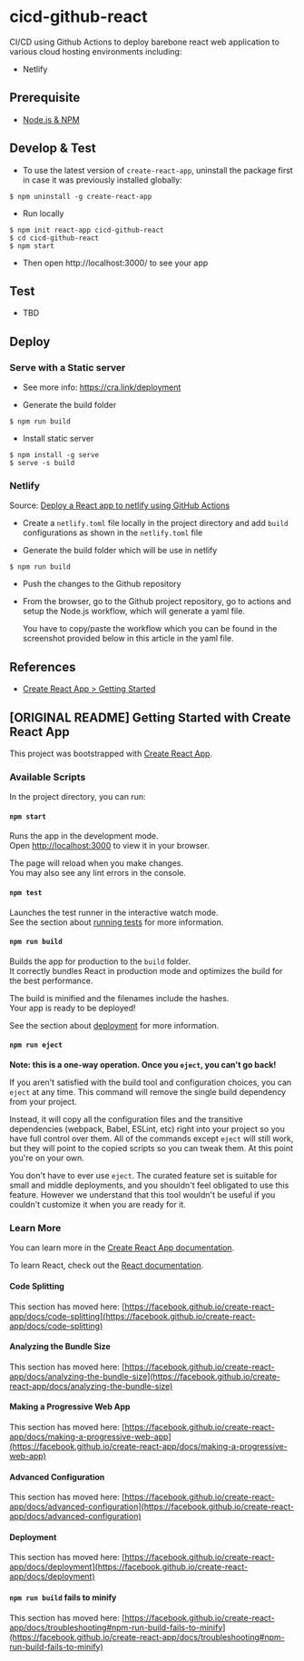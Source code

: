 # cicd-github-react

CI/CD using Github Actions to deploy barebone react web application to various 
cloud hosting environments including:
- Netlify

## Prerequisite

- [Node.js & NPM](https://heynode.com/tutorial/install-nodejs-locally-nvm/) 


## Develop & Test

- To use the latest version of `create-react-app`, uninstall the package first
  in case it was previously installed globally: 
```
$ npm uninstall -g create-react-app
```

- Run locally
```
$ npm init react-app cicd-github-react
$ cd cicd-github-react
$ npm start
```

- Then open http://localhost:3000/ to see your app

## Test

- TBD

## Deploy

### Serve with a Static server

- See more info: https://cra.link/deployment

- Generate the build folder
```
$ npm run build
```

- Install static server
```
$ npm install -g serve
$ serve -s build
```

### Netlify
Source: [Deploy a React app to netlify using GitHub Actions](https://dev.to/ktscates/deploy-a-react-app-to-netlify-using-github-actions-3akd)

- Create a `netlify.toml` file locally in the project directory and add `build`
  configurations as shown in the `netlify.toml` file
  
- Generate the build folder which will be use in netlify
```
$ npm run build
```

- Push the changes to the Github repository

- From the browser, go to the Github project repository, go to actions and 
  setup the Node.js workflow, which will generate a yaml file. 
  
  You have to copy/paste the workflow which you can be found in the screenshot provided below in this article in the yaml file.  


## References

- [Create React App > Getting Started](https://create-react-app.dev/docs/getting-started)


## [ORIGINAL README] Getting Started with Create React App

This project was bootstrapped with [Create React App](https://github.com/facebook/create-react-app).

### Available Scripts

In the project directory, you can run:

#### `npm start`

Runs the app in the development mode.\
Open [http://localhost:3000](http://localhost:3000) to view it in your browser.

The page will reload when you make changes.\
You may also see any lint errors in the console.

#### `npm test`

Launches the test runner in the interactive watch mode.\
See the section about [running tests](https://facebook.github.io/create-react-app/docs/running-tests) for more information.

#### `npm run build`

Builds the app for production to the `build` folder.\
It correctly bundles React in production mode and optimizes the build for the best performance.

The build is minified and the filenames include the hashes.\
Your app is ready to be deployed!

See the section about [deployment](https://facebook.github.io/create-react-app/docs/deployment) for more information.

#### `npm run eject`

**Note: this is a one-way operation. Once you `eject`, you can't go back!**

If you aren't satisfied with the build tool and configuration choices, you can `eject` at any time. This command will remove the single build dependency from your project.

Instead, it will copy all the configuration files and the transitive dependencies (webpack, Babel, ESLint, etc) right into your project so you have full control over them. All of the commands except `eject` will still work, but they will point to the copied scripts so you can tweak them. At this point you're on your own.

You don't have to ever use `eject`. The curated feature set is suitable for small and middle deployments, and you shouldn't feel obligated to use this feature. However we understand that this tool wouldn't be useful if you couldn't customize it when you are ready for it.

### Learn More

You can learn more in the [Create React App documentation](https://facebook.github.io/create-react-app/docs/getting-started).

To learn React, check out the [React documentation](https://reactjs.org/).

#### Code Splitting

This section has moved here: [https://facebook.github.io/create-react-app/docs/code-splitting](https://facebook.github.io/create-react-app/docs/code-splitting)

#### Analyzing the Bundle Size

This section has moved here: [https://facebook.github.io/create-react-app/docs/analyzing-the-bundle-size](https://facebook.github.io/create-react-app/docs/analyzing-the-bundle-size)

#### Making a Progressive Web App

This section has moved here: [https://facebook.github.io/create-react-app/docs/making-a-progressive-web-app](https://facebook.github.io/create-react-app/docs/making-a-progressive-web-app)

#### Advanced Configuration

This section has moved here: [https://facebook.github.io/create-react-app/docs/advanced-configuration](https://facebook.github.io/create-react-app/docs/advanced-configuration)

#### Deployment

This section has moved here: [https://facebook.github.io/create-react-app/docs/deployment](https://facebook.github.io/create-react-app/docs/deployment)

#### `npm run build` fails to minify

This section has moved here: [https://facebook.github.io/create-react-app/docs/troubleshooting#npm-run-build-fails-to-minify](https://facebook.github.io/create-react-app/docs/troubleshooting#npm-run-build-fails-to-minify)

